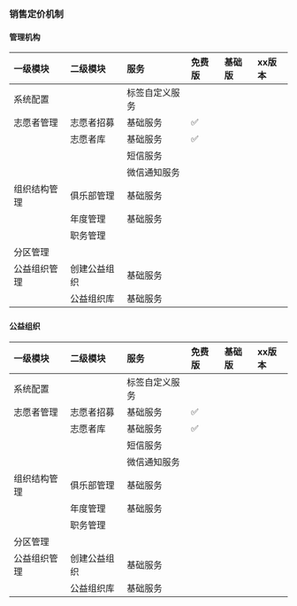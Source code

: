 ### 销售定价机制

#### 管理机构

| 一级模块 | 二级模块 | 服务 | 免费版 | 基础版 | xx版本 |
| :--- | :--- | :--- | :--- | :--- | :--- |
| 系统配置 |  | 标签自定义服务 |  |  |  |
| 志愿者管理 | 志愿者招募 | 基础服务 | ✅ |  |  |
|  | 志愿者库 | 基础服务 | ✅ |  |  |
|  |  | 短信服务 |  |  |  |
|  |  | 微信通知服务 |  |  |  |
| 组织结构管理 | 俱乐部管理 | 基础服务 |  |  |  |
|  | 年度管理 | 基础服务 |  |  |  |
|  | 职务管理 |  |  |  |  |
| 分区管理 |  |  |  |  |  |
| 公益组织管理 | 创建公益组织 | 基础服务 |  |  |  |
|  | 公益组织库 | 基础服务 |  |  |  |

### 

#### 公益组织

| 一级模块 | 二级模块 | 服务 | 免费版 | 基础版 | xx版本 |
| :--- | :--- | :--- | :--- | :--- | :--- |
| 系统配置 |  | 标签自定义服务 |  |  |  |
| 志愿者管理 | 志愿者招募 | 基础服务 | ✅ |  |  |
|  | 志愿者库 | 基础服务 | ✅ |  |  |
|  |  | 短信服务 |  |  |  |
|  |  | 微信通知服务 |  |  |  |
| 组织结构管理 | 俱乐部管理 | 基础服务 |  |  |  |
|  | 年度管理 | 基础服务 |  |  |  |
|  | 职务管理 |  |  |  |  |
| 分区管理 |  |  |  |  |  |
| 公益组织管理 | 创建公益组织 | 基础服务 |  |  |  |
|  | 公益组织库 | 基础服务 |  |  |  |



